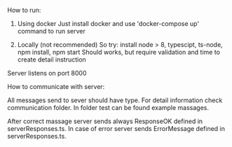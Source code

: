 
How to run:
1. Using docker
   Just install docker and use 'docker-compose up' command to run server

2. Locally (not recommended)
    So try: install node > 8, typescipt, ts-node, npm install, npm start
    Should works, but require validation and time to create detail instruction

Server listens on port 8000


How to communicate with server:

All messages send to sever should have type. For detail information check communication folder.
In folder test can be found example massages.

After correct massage server sends always ResponseOK defined in serverResponses.ts.
In case of error server sends ErrorMessage defined in serverResponses.ts.
